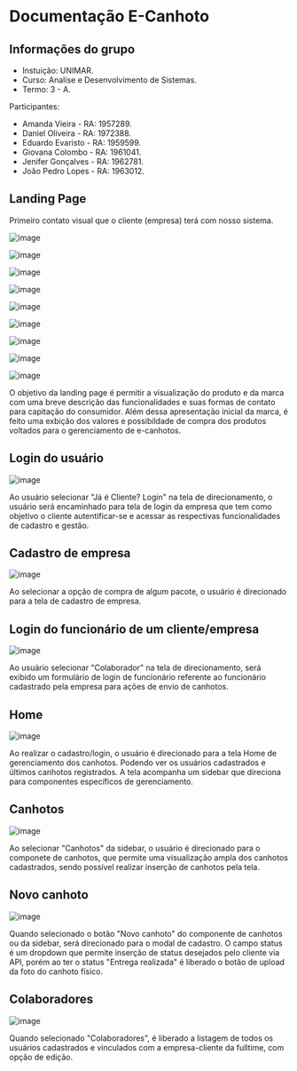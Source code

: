 # Documentação E-Canhoto

## Informações do grupo

- Instuição: UNIMAR.
- Curso: Analíse e Desenvolvimento de Sistemas.
- Termo: 3 - A.

Participantes:
- Amanda Vieira - RA: 1957289.
- Daniel Oliveira - RA: 1972388.
- Eduardo Evaristo - RA: 1959599.
- Giovana Colombo - RA: 1961041.
- Jenifer Gonçalves - RA: 1962781.
- João Pedro Lopes - RA: 1963012.

## Landing Page

Primeiro contato visual que o cliente (empresa) terá com nosso sistema.

![image](https://github.com/edueevaristo/fulltime-ecanhoto/assets/127902932/ace9f2bc-0ad7-435a-b8b6-a916b763b858)

![image](https://github.com/edueevaristo/fulltime-ecanhoto/assets/127902932/574e6c7e-6728-4d7f-b7ed-ebf76f864880)

![image](https://github.com/edueevaristo/fulltime-ecanhoto/assets/127902932/3d7057f2-65dd-4075-b79d-a6076e22ca47)

![image](https://github.com/edueevaristo/fulltime-ecanhoto/assets/127902932/73f4adc3-131a-4ecd-a1c4-385e057d58a7)

![image](https://github.com/edueevaristo/fulltime-ecanhoto/assets/127902932/a5f0a20d-5c5c-4af1-9542-fbc567442f0d)

![image](https://github.com/edueevaristo/fulltime-ecanhoto/assets/127902932/4af67874-7e40-4a1f-91d4-b222be9e205c)

![image](https://github.com/edueevaristo/fulltime-ecanhoto/assets/127902932/0c24bb09-5f5f-41a1-b6bf-bc841fdcccad)

![image](https://github.com/jotapelopes/fulltime-vue/assets/127902932/ce579d8d-cbf0-41be-97c7-7936f94dbdcc)

![image](https://github.com/jotapelopes/fulltime-vue/assets/127902932/3271e3ff-38a6-4b15-86a4-f8bf4b877f2e)

O objetivo da landing page é permitir a visualização do produto e da marca com uma breve descrição das funcionalidades e suas formas de contato para capitação do consumidor. Além dessa apresentação inicial da marca, é feito uma exbição dos valores e possibildade de compra dos produtos voltados para o gerenciamento de e-canhotos. 

## Login do usuário

![image](https://github.com/jotapelopes/fulltime-vue/assets/127902932/5313cc2e-6c87-4f06-8131-6b5e8b6100ea)

Ao usuário selecionar "Já é Cliente? Login" na tela de direcionamento, o usuário será encaminhado para tela de login da empresa que tem como objetivo o cliente autentificar-se e acessar as respectivas funcionalidades de cadastro e gestão. 

## Cadastro de empresa

![image](https://github.com/jotapelopes/fulltime-vue/assets/127902932/abfc5b9a-d4ff-46c2-9df7-998127f550a6)

Ao selecionar a opção de compra de algum pacote, o usuário é direcionado para a tela de cadastro de empresa. 

## Login do funcionário de um cliente/empresa

![image](https://github.com/edueevaristo/fulltime-ecanhoto/assets/127902932/3efa16d7-ee22-4617-bf2e-8ccfb42488e1)

Ao usuário selecionar "Colaborador" na tela de direcionamento, será exibido um formulário de login de funcionário referente ao funcionário cadastrado pela empresa para ações de envio de canhotos. 

## Home

![image](https://github.com/jotapelopes/fulltime-vue/assets/127902932/f41454e8-5742-4165-97e5-824d253901a8)

Ao realizar o cadastro/login, o usuário é direcionado para a tela Home de gerenciamento dos canhotos. Podendo ver os usuários cadastrados e últimos canhotos registrados. A tela acompanha um sidebar que direciona para componentes específicos de gerenciamento. 

## Canhotos

![image](https://github.com/jotapelopes/fulltime-vue/assets/127902932/8a8f5437-dcd8-431c-bf5c-483e3b5653c8)

Ao selecionar "Canhotos" da sidebar, o usuário é direcionado para o componete de canhotos, que permite uma visualização ampla dos canhotos cadastrados, sendo possível realizar inserção de canhotos pela tela.

## Novo canhoto

![image](https://github.com/jotapelopes/fulltime-vue/assets/127902932/8dca33bd-32b5-41de-97b8-9c3c6944316a)

Quando selecionado o botão "Novo canhoto" do componente de canhotos ou da sidebar, será direcionado para o modal de cadastro. O campo status é um dropdown que permite inserção de status desejados pelo cliente via API, porém ao ter o status "Entrega realizada" é liberado o botão de upload da foto do canhoto físico.

## Colaboradores

![image](https://github.com/jotapelopes/fulltime-vue/assets/127902932/3eb6061c-061e-42bf-a87c-18f679bbab71)

Quando selecionado "Colaboradores", é liberado a listagem de todos os usuários cadastrados e vinculados com a empresa-cliente da fulltime, com opção de edição.

